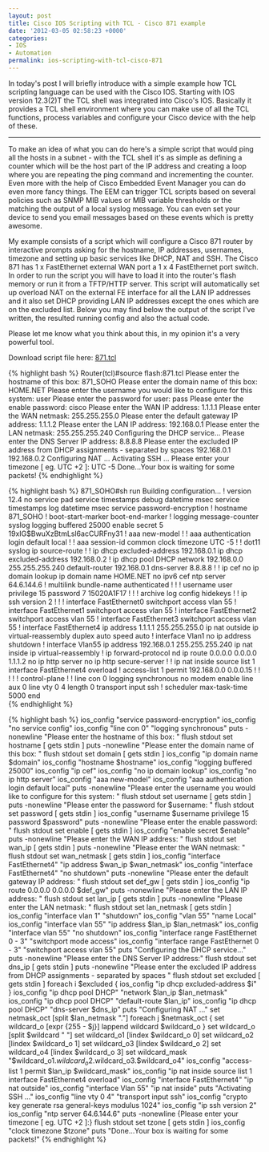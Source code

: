 ```yaml
---
layout: post
title: Cisco IOS Scripting with TCL - Cisco 871 example
date: '2012-03-05 02:58:23 +0000'
categories:
- IOS
- Automation
permalink: ios-scripting-with-tcl-cisco-871
---
```

In today's post I will briefly introduce with a simple example how TCL scripting language can be used with the Cisco IOS. Starting with IOS version 12.3(2)T the TCL shell was integrated into Cisco's IOS. Basically it provides a TCL shell environment where you can make use of all the TCL functions, process variables and configure your Cisco device with the help of these. 

___

To make an idea of what you can do here's a simple script that would ping all the hosts in a subnet - with the TCL shell it's as simple as defining a counter which will be the host part of the IP address and creating a loop where you are repeating the ping command and incrementing the counter. Even more with the help of Cisco Embedded Event Manager you can do even more fancy things. The EEM can trigger TCL scripts based on several policies such as SNMP MIB values or MIB variable thresholds or the matching the output of a local syslog message. You can even set your device to send you email messages based on these events which is pretty awesome.

My example consists of a script which will configure a Cisco 871 router by interactive prompts asking for the hostname, IP addresses, usernames, timezone and setting up basic services like DHCP, NAT and SSH.
The Cisco 871 has 1 x FastEthernet external WAN port a 1 x 4 FastEthernet port switch. In order to run the script you will have to load it into the router's flash memory or run it from a TFTP/HTTP server. This script will automatically set up overload NAT on the external FE interface for all the LAN IP addresses and it also set DHCP providing LAN IP addresses except the ones which are on the excluded list. Below you may find below the output of the script I've written, the resulted running config and also the actual code.

Please let me know what you think about this, in my opinion it's a very powerful tool.

Download script file here: <a href="{{'/assets/static/871.txt' | prepend: site.baseurl | prepend: site.url }}">871.tcl</a>

{% highlight bash %}
Router(tcl)#source flash:871.tcl
Please enter the hostname of this box: 871_SOHO
Please enter the domain name of this box: HOME.NET
Please enter the username you would like to configure for this system: user
Please enter the password for user: pass
Please enter the enable password: cisco
Please enter the WAN IP address: 1.1.1.1
Please enter the WAN netmask: 255.255.255.0
Please enter the default gateway IP address: 1.1.1.2
Please enter the LAN IP address: 192.168.0.1
Please enter the LAN netmask: 255.255.255.240
Configuring the DHCP service...
Please enter the DNS Server IP address: 8.8.8.8
Please enter the excluded IP address from DHCP assignments - separated by spaces 192.168.0.1 192.168.0.2
Configuring NAT ...
Activating SSH ...
Please enter your timezone [ eg. UTC +2 ]: UTC -5
Done...Your box is waiting for some packets!
{% endhighlight %} 

{% highlight bash %}
871_SOHO#sh run
Building configuration...
!
version 12.4
no service pad
service timestamps debug datetime msec
service timestamps log datetime msec
service password-encryption
!
hostname 871_SOHO
!
boot-start-marker
boot-end-marker
!
logging message-counter syslog
logging buffered 25000
enable secret 5 $1$9xIG$BwuXzBtmLsl6acCURFny31
!
aaa new-model
!
!
aaa authentication login default local
!
!
aaa session-id common
clock timezone UTC -5
!
!
dot11 syslog
ip source-route
!
!
ip dhcp excluded-address 192.168.0.1
ip dhcp excluded-address 192.168.0.2
!
ip dhcp pool DHCP
   network 192.168.0.0 255.255.255.240
   default-router 192.168.0.1
   dns-server 8.8.8.8
!
!
ip cef
no ip domain lookup
ip domain name HOME.NET
no ipv6 cef
ntp server 64.6.144.6
!
multilink bundle-name authenticated
!
!
!
username user privilege 15 password 7 15020A1F17
!
!
!
archive
 log config
  hidekeys
!
!
ip ssh version 2
!
!
!
interface FastEthernet0
 switchport access vlan 55
!
interface FastEthernet1
 switchport access vlan 55
!
interface FastEthernet2
 switchport access vlan 55
!
interface FastEthernet3
 switchport access vlan 55
!
interface FastEthernet4
 ip address 1.1.1.1 255.255.255.0
 ip nat outside
 ip virtual-reassembly
 duplex auto
 speed auto
!
interface Vlan1
 no ip address
 shutdown
!
interface Vlan55
 ip address 192.168.0.1 255.255.255.240
 ip nat inside
 ip virtual-reassembly
!
ip forward-protocol nd
ip route 0.0.0.0 0.0.0.0 1.1.1.2
no ip http server
no ip http secure-server
!
!
ip nat inside source list 1 interface FastEthernet4 overload
!
access-list 1 permit 192.168.0.0 0.0.0.15
!
!
!
!
!
control-plane
!
!
line con 0
 logging synchronous
 no modem enable
line aux 0
line vty 0 4
 length 0
 transport input ssh
!
scheduler max-task-time 5000
end       
{% endhighlight %} 

{% highlight bash %}
ios_config "service password-encryption"
ios_config "no service config"
ios_config "line con 0" "logging synchronous"
puts -nonewline "Please enter the hostname of this box: "
flush stdout
set hostname [ gets stdin ]
puts -nonewline "Please enter the domain name of this box: "
flush stdout
set domain [ gets stdin ]
ios_config "ip domain name $domain"
ios_config "hostname $hostname"
ios_config "logging buffered 25000"
ios_config "ip cef"
ios_config "no ip domain lookup"
ios_config "no ip http server"
ios_config "aaa new-model"
ios_config "aaa authentication login default local"
puts -nonewline "Please enter the username you would like to configure for this system: "
flush stdout
set username [ gets stdin ]
puts -nonewline "Please enter the password for $username: "
flush stdout
set password [ gets stdin ]
ios_config "username $username privilege 15 password $password"
puts -nonewline "Please enter the enable password: "
flush stdout
set enable [ gets stdin ]
ios_config "enable secret $enable"
puts -nonewline "Please enter the WAN IP address: "
flush stdout
set wan_ip [ gets stdin ]
puts -nonewline "Please enter the WAN netmask: "
flush stdout
set wan_netmask [ gets stdin ]
ios_config "interface FastEthernet4" "ip address $wan_ip $wan_netmask"
ios_config "interface FastEthernet4" "no shutdown"
puts -nonewline "Please enter the default gateway IP address: "
flush stdout
set def_gw [ gets stdin ]
ios_config "ip route 0.0.0.0 0.0.0.0 $def_gw"
puts -nonewline "Please enter the LAN IP address: "
flush stdout
set lan_ip [ gets stdin ]
puts -nonewline "Please enter the LAN netmask: "
flush stdout
set lan_netmask [ gets stdin ]
ios_config "interface vlan 1" "shutdown"
ios_config "vlan 55" "name Local"
ios_config "interface vlan 55" "ip address $lan_ip $lan_netmask"
ios_config "interface vlan 55" "no shutdown"
ios_config "interface range FastEthernet 0 - 3" "switchport mode access"
ios_config "interface range FastEthernet 0 - 3" "switchport access vlan 55"
puts "Configuring the DHCP service..."
puts -nonewline "Please enter the DNS Server IP address:"
flush stdout
set dns_ip [ gets stdin ]
puts -nonewline "Please enter the excluded IP address from DHCP assignments - separated by spaces "
flush stdout
set excluded [ gets stdin ]
foreach i $excluded {
        ios_config "ip dhcp excluded-address $i"
}
ios_config "ip dhcp pool DHCP" "network $lan_ip $lan_netmask"
ios_config "ip dhcp pool DHCP" "default-route $lan_ip"
ios_config "ip dhcp pool DHCP" "dns-server $dns_ip"
puts "Configuring NAT ..."
set netmask_oct [split $lan_netmask "."]
foreach j $netmask_oct {
        set wildcard_o [expr {255 - $j}]
        lappend wildcard $wildcard_o
        }
set wildcard_o [split $wildcard " "]
set wildcard_o1 [lindex $wildcard_o 0]
set wildcard_o2 [lindex $wildcard_o 1]
set wildcard_o3 [lindex $wildcard_o 2]
set wildcard_o4 [lindex $wildcard_o 3]
set wildcard_mask "$wildcard_o1.$wildcard_o2.$wildcard_o3.$wildcard_o4"
ios_config "access-list 1 permit $lan_ip $wildcard_mask"
ios_config "ip nat inside source list 1 interface FastEthernet4 overload"
ios_config "interface FastEthernet4" "ip nat outside"
ios_config "interface Vlan 55" "ip nat inside"
puts "Activating SSH ..."
ios_config "line vty 0 4" "transport input ssh"
ios_config "crypto key generate rsa general-keys modulus 1024"
ios_config "ip ssh version 2"
ios_config "ntp server 64.6.144.6"
puts -nonewline {Please enter your timezone [ eg. UTC +2 ]:}
flush stdout
set tzone [ gets stdin ]
ios_config "clock timezone $tzone"
puts "Done...Your box is waiting for some packets!"
{% endhighlight %} 
